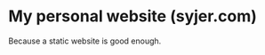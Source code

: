 My personal website (syjer.com)
===============================

Because a static website is good enough.
